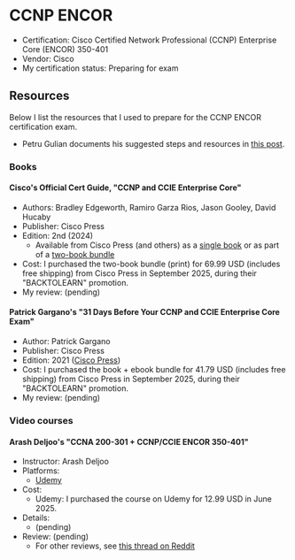 # CCNP ENCOR

- Certification: Cisco Certified Network Professional (CCNP) Enterprise Core (ENCOR) 350-401
- Vendor: Cisco
- My certification status: Preparing for exam



## Resources

Below I list the resources that I used to prepare for the CCNP ENCOR certification exam.

- Petru Gulian documents his suggested steps and resources in [this post](https://gulian.uk/how-to-prepare-for-the-ccnp-encor-exam/).

### Books

#### Cisco's Official Cert Guide, "CCNP and CCIE Enterprise Core"

- Authors: Bradley Edgeworth, Ramiro Garza Rios, Jason Gooley, David Hucaby
- Publisher: Cisco Press
- Edition: 2nd (2024)
    - Available from Cisco Press (and others) as a [single book](https://www.ciscopress.com/store/ccnp-and-ccie-enterprise-core-encor-350-401-official-9780138216764) or as part of a [two-book bundle](https://www.ciscopress.com/store/ccnp-enterprise-core-encor-350-401-and-advanced-routing-9780138201548)
- Cost: I purchased the two-book bundle (print) for 69.99 USD (includes free shipping) from Cisco Press in September 2025, during their "BACKTOLEARN" promotion.
- My review: (pending)

#### Patrick Gargano's "31 Days Before Your CCNP and CCIE Enterprise Core Exam"

- Author: Patrick Gargano
- Publisher: Cisco Press
- Edition: 2021 ([Cisco Press](https://www.ciscopress.com/store/31-days-before-your-ccnp-and-ccie-enterprise-core-exam-9780136965220))
- Cost: I purchased the book + ebook bundle for 41.79 USD (includes free shipping) from Cisco Press in September 2025, during their "BACKTOLEARN" promotion.
- My review: (pending)



### Video courses

#### Arash Deljoo's "CCNA 200-301 + CCNP/CCIE ENCOR 350-401"

- Instructor: Arash Deljoo
- Platforms:
    - [Udemy](https://www.udemy.com/course/ccna-200-301-ccnpccie-encor-350-401-by-arash-deljoo)
- Cost:
    - Udemy: I purchased the course on Udemy for 12.99 USD in June 2025.
- Details:
    - (pending)
- Review: (pending)
    - For other reviews, see [this thread on Reddit](https://www.reddit.com/r/ccnp/comments/1nno3v7/arash_deljoo_course/)
